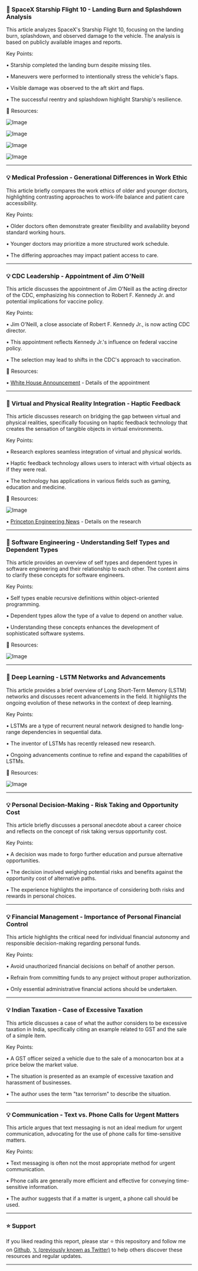 ### 🤖 SpaceX Starship Flight 10 - Landing Burn and Splashdown Analysis

This article analyzes SpaceX's Starship Flight 10, focusing on the landing burn, splashdown, and observed damage to the vehicle.  The analysis is based on publicly available images and reports.


Key Points:

• Starship completed the landing burn despite missing tiles.


• Maneuvers were performed to intentionally stress the vehicle's flaps.


• Visible damage was observed to the aft skirt and flaps.


• The successful reentry and splashdown highlight Starship's resilience.


🔗 Resources:

![Image](https://pbs.twimg.com/amplify_video_thumb/1961160144303075328/img/9HUVBtPf0HMeMZ6o.jpg)

![Image](https://pbs.twimg.com/amplify_video_thumb/1961160209126014976/img/Aw1prQDGRYwGJ8A8.jpg)

![Image](https://pbs.twimg.com/media/Gzdw3Y5WIAALuh7?format=jpg&name=360x360)

![Image](https://pbs.twimg.com/media/Gzdw3ZCW4AE_T_k?format=jpg&name=360x360)

---

### 💡 Medical Profession - Generational Differences in Work Ethic

This article briefly compares the work ethics of older and younger doctors, highlighting contrasting approaches to work-life balance and patient care accessibility.


Key Points:

• Older doctors often demonstrate greater flexibility and availability beyond standard working hours.


• Younger doctors may prioritize a more structured work schedule.


• The differing approaches may impact patient access to care.


---

### 💡 CDC Leadership - Appointment of Jim O'Neill

This article discusses the appointment of Jim O'Neill as the acting director of the CDC, emphasizing his connection to Robert F. Kennedy Jr. and potential implications for vaccine policy.


Key Points:

• Jim O'Neill, a close associate of Robert F. Kennedy Jr., is now acting CDC director.


• This appointment reflects Kennedy Jr.'s influence on federal vaccine policy.


• The selection may lead to shifts in the CDC's approach to vaccination.


🔗 Resources:

• [White House Announcement](https://t.co/YQFQcYof3W) - Details of the appointment


---

### 🤖 Virtual and Physical Reality Integration - Haptic Feedback

This article discusses research on bridging the gap between virtual and physical realities, specifically focusing on haptic feedback technology that creates the sensation of tangible objects in virtual environments.


Key Points:

• Research explores seamless integration of virtual and physical worlds.


• Haptic feedback technology allows users to interact with virtual objects as if they were real.


• The technology has applications in various fields such as gaming, education and medicine.


🔗 Resources:

![Image](https://pbs.twimg.com/amplify_video_thumb/1961071394747248640/img/LhRrL24WzQwQLtNv.jpg)

• [Princeton Engineering News](https://engineering.princeton.edu/news/2025/08/25/erasing-seams-between-virtual-and-physical-worlds…) - Details on the research


---

### 🤖 Software Engineering - Understanding Self Types and Dependent Types

This article provides an overview of self types and dependent types in software engineering and their relationship to each other.  The content aims to clarify these concepts for software engineers.


Key Points:

• Self types enable recursive definitions within object-oriented programming.


• Dependent types allow the type of a value to depend on another value.


• Understanding these concepts enhances the development of sophisticated software systems.


🔗 Resources:

![Image](https://pbs.twimg.com/media/GzTYzXeXQAECn1b?format=jpg&name=small)


---

### 🤖 Deep Learning - LSTM Networks and Advancements

This article provides a brief overview of Long Short-Term Memory (LSTM) networks and discusses recent advancements in the field.  It highlights the ongoing evolution of these networks in the context of deep learning.


Key Points:

• LSTMs are a type of recurrent neural network designed to handle long-range dependencies in sequential data.


•  The inventor of LSTMs has recently released new research.


•  Ongoing advancements continue to refine and expand the capabilities of LSTMs.


🔗 Resources:

![Image](https://pbs.twimg.com/ext_tw_video_thumb/1960707679849947136/pu/img/HsRhyDw0P4aWgznn.jpg)


---

### 💡 Personal Decision-Making - Risk Taking and Opportunity Cost

This article briefly discusses a personal anecdote about a career choice and reflects on the concept of risk taking versus opportunity cost.


Key Points:

• A decision was made to forgo further education and pursue alternative opportunities.


• The decision involved weighing potential risks and benefits against the opportunity cost of alternative paths.


• The experience highlights the importance of considering both risks and rewards in personal choices.



---

### 💡 Financial Management - Importance of Personal Financial Control

This article highlights the critical need for individual financial autonomy and responsible decision-making regarding personal funds.


Key Points:

• Avoid unauthorized financial decisions on behalf of another person.


• Refrain from committing funds to any project without proper authorization.


• Only essential administrative financial actions should be undertaken.


---

### 💡 Indian Taxation - Case of Excessive Taxation

This article discusses a case of what the author considers to be excessive taxation in India, specifically citing an example related to GST and the sale of a simple item.


Key Points:

• A GST officer seized a vehicle due to the sale of a monocarton box at a price below the market value.


• The situation is presented as an example of excessive taxation and harassment of businesses.


• The author uses the term "tax terrorism" to describe the situation.


---

### 💡 Communication - Text vs. Phone Calls for Urgent Matters

This article argues that text messaging is not an ideal medium for urgent communication, advocating for the use of phone calls for time-sensitive matters.


Key Points:

• Text messaging is often not the most appropriate method for urgent communication.


• Phone calls are generally more efficient and effective for conveying time-sensitive information.


• The author suggests that if a matter is urgent, a phone call should be used.


---

### ⭐️ Support

If you liked reading this report, please star ⭐️ this repository and follow me on [Github](https://github.com/Drix10), [𝕏 (previously known as Twitter)](https://x.com/DRIX_10_) to help others discover these resources and regular updates.

---